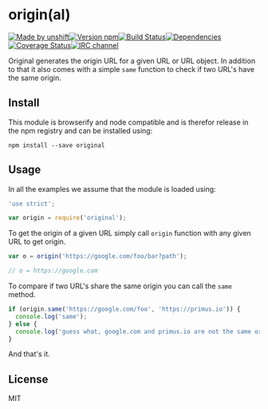 # origin(al)

[![Made by unshift](https://img.shields.io/badge/made%20by-unshift-00ffcc.svg?style=flat-square)](http://unshift.io)[![Version npm](http://img.shields.io/npm/v/original.svg?style=flat-square)](http://browsenpm.org/package/original)[![Build
Status](http://img.shields.io/travis/unshiftio/original/master.svg?style=flat-square)](https://travis-ci.org/unshiftio/original)[![Dependencies](https://img.shields.io/david/unshiftio/original.svg?style=flat-square)](https://david-dm.org/unshiftio/original)[![Coverage
Status](http://img.shields.io/coveralls/unshiftio/original/master.svg?style=flat-square)](https://coveralls.io/r/unshiftio/original?branch=master)[![IRC
channel](http://img.shields.io/badge/IRC-irc.freenode.net%23unshift-00a8ff.svg?style=flat-square)](http://webchat.freenode.net/?channels=unshift)

Original generates the origin URL for a given URL or URL object. In addition to that it also comes with a simple `same`
function to check if two URL's have the same origin.

## Install

This module is browserify and node compatible and is therefor release in the npm registry and can be installed using:

```
npm install --save original
```

## Usage

In all the examples we assume that the module is loaded using:

```js
'use strict';

var origin = require('original');
```

To get the origin of a given URL simply call `origin` function with any given URL to get origin.

```js
var o = origin('https://google.com/foo/bar?path');

// o = https://google.com
```

To compare if two URL's share the same origin you can call the `same` method.

```js
if (origin.same('https://google.com/foo', 'https://primus.io')) {
  console.log('same');
} else {
  console.log('guess what, google.com and primus.io are not the same origin');
}
```

And that's it.

## License

MIT
